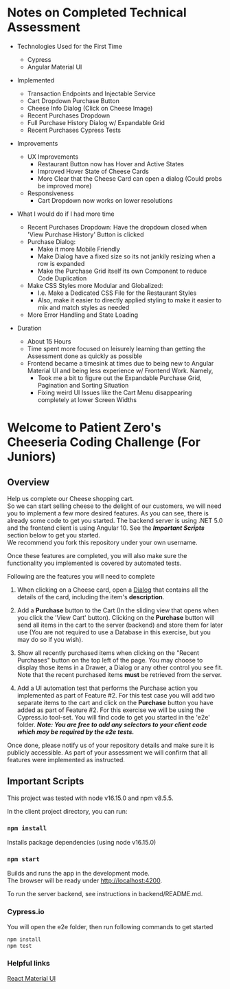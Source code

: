 # Notes on Completed Technical Assessment

- Technologies Used for the First Time
    - Cypress
    - Angular Material UI

- Implemented
    - Transaction Endpoints and Injectable Service
    - Cart Dropdown Purchase Button
    - Cheese Info Dialog (Click on Cheese Image)
    - Recent Purchases Dropdown
    - Full Purchase History Dialog w/ Expandable Grid
    - Recent Purchases Cypress Tests

- Improvements
    - UX Improvements
        - Restaurant Button now has Hover and Active States
        - Improved Hover State of Cheese Cards
        - More Clear that the Cheese Card can open a dialog (Could probs be improved more)
    - Responsiveness
        - Cart Dropdown now works on lower resolutions

- What I would do if I had more time
    - Recent Purchases Dropdown: Have the dropdown closed when 'View Purchase History' Button is clicked
    - Purchase Dialog:
        - Make it more Mobile Friendly
        - Make Dialog have a fixed size so its not jankily resizing when a row is expanded
        - Make the Purchase Grid itself its own Component to reduce Code Duplication
    - Make CSS Styles more Modular and Globalized: 
        - I.e. Make a Dedicated CSS File for the Restaurant Styles
        - Also, make it easier to directly applied styling to make it easier to mix and match styles as needed
    - More Error Handling and State Loading

- Duration 
    - About 15 Hours
    - Time spent more focused on leisurely learning than getting the Assessment done as quickly as possible
    - Frontend became a timesink at times due to being new to Angular Material UI and being less experience w/ Frontend Work. Namely,
        - Took me a bit to figure out the Expandable Purchase Grid, Pagination and Sorting Situation
        - Fixing weird UI Issues like the Cart Menu disappearing completely at lower Screen Widths


# Welcome to Patient Zero's Cheeseria Coding Challenge (For Juniors)

## Overview

Help us complete our Cheese shopping cart.<br />
So we can start selling cheese to the delight of our customers, we will need you to implement a few more desired features. As you can see, there is already some code to get you started. The backend server is using .NET 5.0 and the frontend client is using Angular 10. See the ***Important Scripts*** section below to get you started.<br />
We recommend you fork this repository under your own username.

Once these features are completed, you will also make sure the functionality you implemented is covered by automated tests.

Following are the features you will need to complete

1. When clicking on a Cheese card, open a [Dialog](https://material.angular.io/components/dialog/examples) that contains all the details of the card, including the item's **description**.

2. Add a **Purchase** button to the Cart (In the sliding view that opens when you click the 'View Cart' button). Clicking on the **Purchase** button will send all items in the cart to the server (backend) and store them for later use (You are not required to use a Database in this exercise, but you may do so if you wish).

3. Show all recently purchased items when clicking on the "Recent Purchases" button on the top left of the page. You may choose to display those items in a Drawer, a Dialog or any other control you see fit. Note that the recent purchased items **must** be retrieved from the server.

4. Add a UI automation test that performs the Purchase action you implemented as part of Feature #2. For this test case you will add two separate items to the cart and click on the **Purchase** button you have added as part of Feature #2.
For this exercise we will be using the Cypress.io tool-set. You will find code to get you started in the 'e2e' folder.
***Note: You are free to add any selectors to your client code which may be required by the e2e tests.***

Once done, please notify us of your repository details and make sure it is publicly accessible. As part of your assessment we will confirm that all features were implemented as instructed.

## Important Scripts

This project was tested with node v16.15.0 and npm v8.5.5.

In the client project directory, you can run:

### `npm install`

Installs package dependencies (using node v16.15.0)

### `npm start`

Builds and runs the app in the development mode.\
The browser will be ready under [http://localhost:4200](http://localhost:4200).

To run the server backend, see instructions in backend/README.md.

### Cypress.io

You will open the e2e folder, then run following commands to get started

```bash
npm install
npm test
```

### Helpful links

[React Material UI](https://material-ui.com/getting-started/usage/)